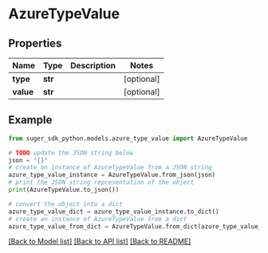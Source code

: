 # AzureTypeValue


## Properties

Name | Type | Description | Notes
------------ | ------------- | ------------- | -------------
**type** | **str** |  | [optional] 
**value** | **str** |  | [optional] 

## Example

```python
from suger_sdk_python.models.azure_type_value import AzureTypeValue

# TODO update the JSON string below
json = "{}"
# create an instance of AzureTypeValue from a JSON string
azure_type_value_instance = AzureTypeValue.from_json(json)
# print the JSON string representation of the object
print(AzureTypeValue.to_json())

# convert the object into a dict
azure_type_value_dict = azure_type_value_instance.to_dict()
# create an instance of AzureTypeValue from a dict
azure_type_value_from_dict = AzureTypeValue.from_dict(azure_type_value_dict)
```
[[Back to Model list]](../README.md#documentation-for-models) [[Back to API list]](../README.md#documentation-for-api-endpoints) [[Back to README]](../README.md)


